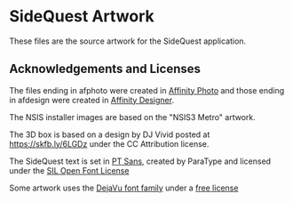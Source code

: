 # SideQuest Artwork

These files are the source artwork for the SideQuest application.

## Acknowledgements and Licenses

 The files ending in afphoto were created in [Affinity Photo](https://affinity.serif.com/en-us/photo/) and those ending in afdesign were created in [Affinity Designer](https://affinity.serif.com/en-us/designer/).

The NSIS installer images are based on the "NSIS3 Metro" artwork.

The 3D box is based on a design by DJ Vivid posted at https://skfb.ly/6LGDz under the CC Attribution license.

The SideQuest text is set in [PT Sans](https://www.paratype.com/fonts/pt/pt-sans), created by ParaType and licensed under the [SIL Open Font License](http://scripts.sil.org/cms/scripts/page.php?site_id=nrsi&id=OFL_web)

Some artwork uses the [DejaVu font family](https://dejavu-fonts.github.io/) under a [free license](https://dejavu-fonts.github.io/License.html)